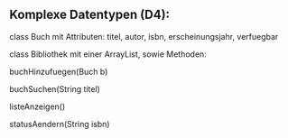 ## Komplexe Datentypen (D4):

class Buch mit Attributen: titel, autor, isbn, erscheinungsjahr, verfuegbar

class Bibliothek mit einer ArrayList<Buch>, sowie Methoden:

buchHinzufuegen(Buch b)

buchSuchen(String titel)

listeAnzeigen()

statusAendern(String isbn)